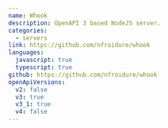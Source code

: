 ```yaml
---
name: Whook
description: OpenAPI 3 based NodeJS server.
categories:
  - servers
link: https://github.com/nfroidure/whook
languages:
  javascript: true
  typescript: true
github: https://github.com/nfroidure/whook
openApiVersions:
  v2: false
  v3: true
  v3_1: true
  v4: false
---
```

